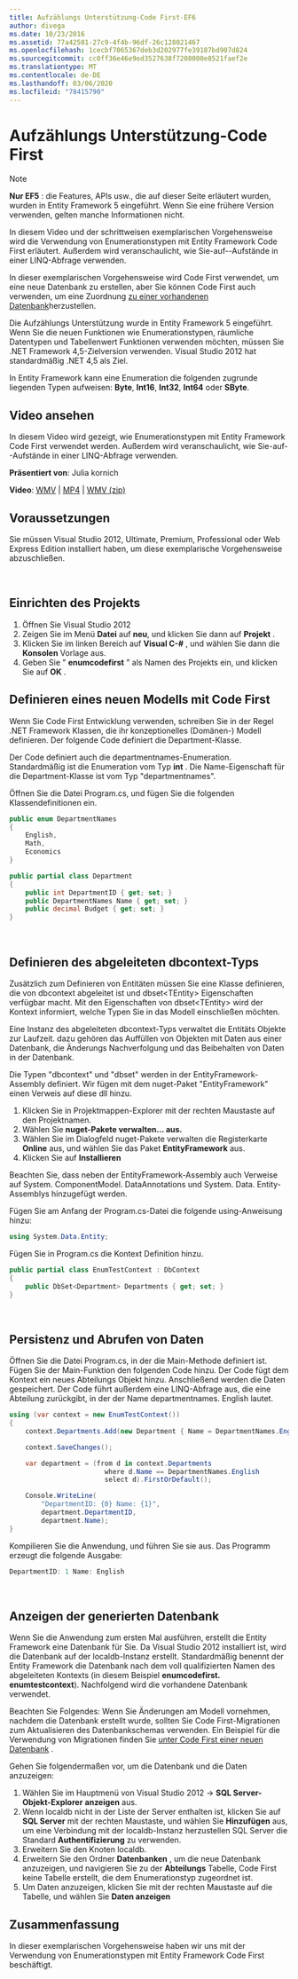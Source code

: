 ```yaml
---
title: Aufzählungs Unterstützung-Code First-EF6
author: divega
ms.date: 10/23/2016
ms.assetid: 77a42501-27c9-4f4b-96df-26c128021467
ms.openlocfilehash: 1cecbf7065367deb3d202977fe39187bd907d824
ms.sourcegitcommit: cc0ff36e46e9ed3527638f7208000e8521faef2e
ms.translationtype: MT
ms.contentlocale: de-DE
ms.lasthandoff: 03/06/2020
ms.locfileid: "78415790"
---
```

# <a name="enum-support---code-first"></a>Aufzählungs Unterstützung-Code First
> [!NOTE]
> **Nur EF5** : die Features, APIs usw., die auf dieser Seite erläutert wurden, wurden in Entity Framework 5 eingeführt. Wenn Sie eine frühere Version verwenden, gelten manche Informationen nicht.

In diesem Video und der schrittweisen exemplarischen Vorgehensweise wird die Verwendung von Enumerationstypen mit Entity Framework Code First erläutert. Außerdem wird veranschaulicht, wie Sie-auf--Aufstände in einer LINQ-Abfrage verwenden.

In dieser exemplarischen Vorgehensweise wird Code First verwendet, um eine neue Datenbank zu erstellen, aber Sie können Code First auch verwenden, um eine Zuordnung [zu einer vorhandenen Datenbank](~/ef6/modeling/code-first/workflows/existing-database.md)herzustellen.

Die Aufzählungs Unterstützung wurde in Entity Framework 5 eingeführt. Wenn Sie die neuen Funktionen wie Enumerationstypen, räumliche Datentypen und Tabellenwert Funktionen verwenden möchten, müssen Sie .NET Framework 4,5-Zielversion verwenden. Visual Studio 2012 hat standardmäßig .NET 4,5 als Ziel.

In Entity Framework kann eine Enumeration die folgenden zugrunde liegenden Typen aufweisen: **Byte**, **Int16**, **Int32**, **Int64** oder **SByte**.

## <a name="watch-the-video"></a>Video ansehen
In diesem Video wird gezeigt, wie Enumerationstypen mit Entity Framework Code First verwendet werden. Außerdem wird veranschaulicht, wie Sie-auf--Aufstände in einer LINQ-Abfrage verwenden.

**Präsentiert von**: Julia kornich

**Video**: [WMV](https://download.microsoft.com/download/A/5/8/A583DEE8-FD5C-47EE-A4E1-966DDF39D1DA/HDI-ITPro-MSDN-winvideo-enumwithcodefirst.wmv) | [MP4](https://download.microsoft.com/download/A/5/8/A583DEE8-FD5C-47EE-A4E1-966DDF39D1DA/HDI-ITPro-MSDN-mp4video-enumwithcodefirst.m4v) | [WMV (zip)](https://download.microsoft.com/download/A/5/8/A583DEE8-FD5C-47EE-A4E1-966DDF39D1DA/HDI-ITPro-MSDN-winvideo-enumwithcodefirst.zip)

## <a name="pre-requisites"></a>Voraussetzungen

Sie müssen Visual Studio 2012, Ultimate, Premium, Professional oder Web Express Edition installiert haben, um diese exemplarische Vorgehensweise abzuschließen.

 

## <a name="set-up-the-project"></a>Einrichten des Projekts

1.  Öffnen Sie Visual Studio 2012
2.  Zeigen Sie im Menü **Datei** auf **neu**, und klicken Sie dann auf **Projekt** .
3.  Klicken Sie im linken Bereich auf **Visual C-\#** , und wählen Sie dann die **Konsolen** Vorlage aus.
4.  Geben Sie " **enumcodefirst** " als Namen des Projekts ein, und klicken Sie auf **OK** .

## <a name="define-a-new-model-using-code-first"></a>Definieren eines neuen Modells mit Code First

Wenn Sie Code First Entwicklung verwenden, schreiben Sie in der Regel .NET Framework Klassen, die ihr konzeptionelles (Domänen-) Modell definieren. Der folgende Code definiert die Department-Klasse.

Der Code definiert auch die departmentnames-Enumeration. Standardmäßig ist die Enumeration vom Typ **int** . Die Name-Eigenschaft für die Department-Klasse ist vom Typ "departmentnames".

Öffnen Sie die Datei Program.cs, und fügen Sie die folgenden Klassendefinitionen ein.

``` csharp
public enum DepartmentNames
{
    English,
    Math,
    Economics
}     

public partial class Department
{
    public int DepartmentID { get; set; }
    public DepartmentNames Name { get; set; }
    public decimal Budget { get; set; }
}
```
 

## <a name="define-the-dbcontext-derived-type"></a>Definieren des abgeleiteten dbcontext-Typs

Zusätzlich zum Definieren von Entitäten müssen Sie eine Klasse definieren, die von dbcontext abgeleitet ist und dbset&lt;TEntity&gt; Eigenschaften verfügbar macht. Mit den Eigenschaften von dbset&lt;TEntity&gt; wird der Kontext informiert, welche Typen Sie in das Modell einschließen möchten.

Eine Instanz des abgeleiteten dbcontext-Typs verwaltet die Entitäts Objekte zur Laufzeit. dazu gehören das Auffüllen von Objekten mit Daten aus einer Datenbank, die Änderungs Nachverfolgung und das Beibehalten von Daten in der Datenbank.

Die Typen "dbcontext" und "dbset" werden in der EntityFramework-Assembly definiert. Wir fügen mit dem nuget-Paket "EntityFramework" einen Verweis auf diese dll hinzu.

1.  Klicken Sie in Projektmappen-Explorer mit der rechten Maustaste auf den Projektnamen.
2.  Wählen Sie **nuget-Pakete verwalten... aus.**
3.  Wählen Sie im Dialogfeld nuget-Pakete verwalten die Registerkarte **Online** aus, und wählen Sie das Paket **EntityFramework** aus.
4.  Klicken Sie auf **Installieren**

Beachten Sie, dass neben der EntityFramework-Assembly auch Verweise auf System. ComponentModel. DataAnnotations und System. Data. Entity-Assemblys hinzugefügt werden.

Fügen Sie am Anfang der Program.cs-Datei die folgende using-Anweisung hinzu:

``` csharp
using System.Data.Entity;
```

Fügen Sie in Program.cs die Kontext Definition hinzu. 

``` csharp
public partial class EnumTestContext : DbContext
{
    public DbSet<Department> Departments { get; set; }
}
```
 

## <a name="persist-and-retrieve-data"></a>Persistenz und Abrufen von Daten

Öffnen Sie die Datei Program.cs, in der die Main-Methode definiert ist. Fügen Sie der Main-Funktion den folgenden Code hinzu. Der Code fügt dem Kontext ein neues Abteilungs Objekt hinzu. Anschließend werden die Daten gespeichert. Der Code führt außerdem eine LINQ-Abfrage aus, die eine Abteilung zurückgibt, in der der Name departmentnames. English lautet.

``` csharp
using (var context = new EnumTestContext())
{
    context.Departments.Add(new Department { Name = DepartmentNames.English });

    context.SaveChanges();

    var department = (from d in context.Departments
                        where d.Name == DepartmentNames.English
                        select d).FirstOrDefault();

    Console.WriteLine(
        "DepartmentID: {0} Name: {1}",
        department.DepartmentID,  
        department.Name);
}
```

Kompilieren Sie die Anwendung, und führen Sie sie aus. Das Programm erzeugt die folgende Ausgabe:

``` csharp
DepartmentID: 1 Name: English
```
 

## <a name="view-the-generated-database"></a>Anzeigen der generierten Datenbank

Wenn Sie die Anwendung zum ersten Mal ausführen, erstellt die Entity Framework eine Datenbank für Sie. Da Visual Studio 2012 installiert ist, wird die Datenbank auf der localdb-Instanz erstellt. Standardmäßig benennt der Entity Framework die Datenbank nach dem voll qualifizierten Namen des abgeleiteten Kontexts (in diesem Beispiel **enumcodefirst. enumtestcontext**). Nachfolgend wird die vorhandene Datenbank verwendet.  

Beachten Sie Folgendes: Wenn Sie Änderungen am Modell vornehmen, nachdem die Datenbank erstellt wurde, sollten Sie Code First-Migrationen zum Aktualisieren des Datenbankschemas verwenden. Ein Beispiel für die Verwendung von Migrationen finden Sie [unter Code First einer neuen Datenbank](~/ef6/modeling/code-first/workflows/new-database.md) .

Gehen Sie folgendermaßen vor, um die Datenbank und die Daten anzuzeigen:

1.  Wählen Sie im Hauptmenü von Visual Studio 2012 -&gt; **SQL Server-Objekt-Explorer** **anzeigen** aus.
2.  Wenn localdb nicht in der Liste der Server enthalten ist, klicken Sie auf **SQL Server** mit der rechten Maustaste, und wählen Sie **Hinzufügen** aus, um eine Verbindung mit der localdb-Instanz herzustellen SQL Server die Standard **Authentifizierung** zu verwenden.
3.  Erweitern Sie den Knoten localdb.
4.  Erweitern Sie den Ordner **Datenbanken** , um die neue Datenbank anzuzeigen, und navigieren Sie zu der **Abteilungs** Tabelle, Code First keine Tabelle erstellt, die dem Enumerationstyp zugeordnet ist.
5.  Um Daten anzuzeigen, klicken Sie mit der rechten Maustaste auf die Tabelle, und wählen Sie **Daten anzeigen**

## <a name="summary"></a>Zusammenfassung

In dieser exemplarischen Vorgehensweise haben wir uns mit der Verwendung von Enumerationstypen mit Entity Framework Code First beschäftigt. 

